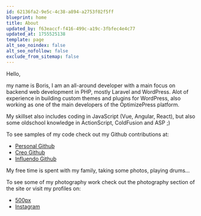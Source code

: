 ```yaml
---
id: 62136fa2-9e5c-4c38-a894-a2753f02f5ff
blueprint: home
title: About
updated_by: f63eaccf-f416-499c-a19c-3fbfec4e4c77
updated_at: 1755525138
template: page
alt_seo_noindex: false
alt_seo_nofollow: false
exclude_from_sitemap: false
---
```

Hello,

my name is Boris, I am an all-around developer with a main focus on backend web development in PHP, mostly Laravel and WordPress. Alot of experience in building custom themes and plugins for WordPress, also working as one of the main developers of the OptimizePress platform.

My skillset also includes coding in JavaScript (Vue, Angular, React), but also some oldschool knowledge in ActionScript, ColdFusion and ASP ;)

To see samples of my code check out my Github contributions at:
- [Personal Github](https://github.com/bstrahija)
- [Creo Github](https://github.com/creolab)
- [Influendo Github](https://github.com/influendo)

My free time is spent with my family, taking some photos, playing drums...

To see some of my photography work check out the photography section of the site or visit my profiles on:
- [500px](https://500px.com/borisstrahija)
- [Instagram](https://www.instagram.com/bstrahija)